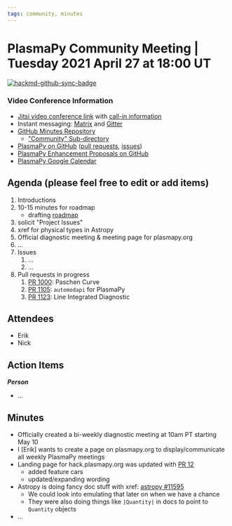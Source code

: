 ```yaml
---
tags: community, minutes
---
```


# PlasmaPy Community Meeting | Tuesday 2021 April 27 at 18:00 UT

[![hackmd-github-sync-badge](https://hackmd.io/Jf--DsY0RXC_DtsydLmRJw/badge)](https://hackmd.io/Jf--DsY0RXC_DtsydLmRJw)


### Video Conference Information
* [Jitsi video conference link](https://meet.jit.si/plasmapy) with [call-in information](https://meet.jit.si/static/dialInInfo.html?room=plasmapy) 
* Instant messaging: [Matrix](https://app.element.io/#/room/#plasmapy:openastronomy.org) and [Gitter](https://gitter.im/PlasmaPy/Lobby)
* [GitHub Minutes Repository](https://github.com/PlasmaPy/plasmapy-project/tree/master/minutes)
    * ["Community" Sub-directory](https://github.com/PlasmaPy/plasmapy-project/tree/master/minutes/_community)
* [PlasmaPy on GitHub](https://github.com/PlasmaPy/plasmapy) ([pull requests](https://github.com/PlasmaPy/plasmapy/pulls), [issues](https://github.com/PlasmaPy/plasmapy/issues))
* [PlasmaPy Enhancement Proposals on GitHub](https://github.com/PlasmaPy/PlasmaPy-PLEPs) 
* [PlasmaPy Google Calendar](https://calendar.google.com/calendar?cid=bzVsb3ZkcW0zaWxsam00ZTlrMDd2cmw5bWdAZ3JvdXAuY2FsZW5kYXIuZ29vZ2xlLmNvbQ)

## Agenda (please feel free to edit or add items)

1. Introductions
2. 10-15 minutes for roadmap
    * drafting [roadmap](https://hackmd.io/@plasmapy/ry0mmnj6v/edit)
3. solicit "Project Issues"
4. xref for physical types in Astropy
5. Official diagnostic meeting & meeting page for plasmapy.org
6. ...
7. Issues
    1. ...
    2. ...
8. Pull requests in progress 
    1. [PR 1000](https://github.com/PlasmaPy/PlasmaPy/pull/1000): Paschen Curve
    2. [PR 1105](https://github.com/PlasmaPy/PlasmaPy/pull/1000): `automodapi` for PlasmaPy
    3. [PR 1123](https://github.com/PlasmaPy/PlasmaPy/pull/1123): Line Integrated Diagnostic
    
## Attendees

* Erik
* Nick

## Action Items

***Person***
* ...

## Minutes

* Officially created a bi-weekly diagnostic meeting at 10am PT starting May 10
* I [Erik] wants to create a page on plasmapy.org to display/communicate all weekly PlasmaPy meetings
* Landing page for hack.plasmapy.org was updated with [PR 12](https://github.com/PlasmaPy/plasma-hack-week/pull/12)
    * added feature cars
    * updated/expanding wording
* Astropy is doing fancy doc stuff with xref: [astropy #11595](https://github.com/astropy/astropy/pull/11595/files)
    * We could look into emulating that later on when we have a chance
    * They were also doing things like ``|Quantity|`` in docs to point to `Quantity` objects
* ...
